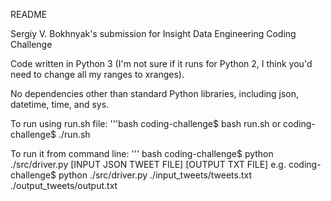 README

Sergiy V. Bokhnyak's submission for Insight Data Engineering Coding Challenge

Code written in Python 3 (I'm not sure if it runs for Python 2, I think you'd need to change all my ranges to xranges).

No dependencies other than standard Python libraries, including json, datetime, time, and sys. 


To run using run.sh file:
'''bash
coding-challenge$ bash run.sh
or
coding-challenge$ ./run.sh


To run it from command line:
''' bash
coding-challenge$ python ./src/driver.py [INPUT JSON TWEET FILE] [OUTPUT TXT FILE]
e.g.
coding-challenge$ python ./src/driver.py ./input_tweets/tweets.txt ./output_tweets/output.txt